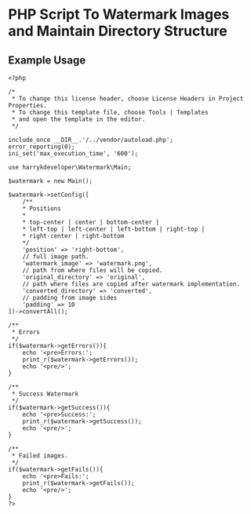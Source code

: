 # PHP Script To Watermark Images and Maintain Directory Structure

## Example Usage
    <?php

    /* 
     * To change this license header, choose License Headers in Project Properties.
     * To change this template file, choose Tools | Templates
     * and open the template in the editor.
     */

    include_once __DIR__.'/../vendor/autoload.php';
    error_reporting(0);
    ini_set('max_execution_time', '600');

    use harrykdeveloper\Watermark\Main;

    $watermark = new Main();

    $watermark->setConfig([
        /**
        * Positions
        * 
        * top-center | center | bottom-center | 
        * left-top | left-center | left-bottom | right-top | 
        * right-center | right-bottom
        */
        'position' => 'right-bottom',
        // full image path.
        'watermark_image' => 'watermark.png',
        // path from where files will be copied.
        'original_directory' => 'original',
        // path where files are copied after watermark implementation. 
        'converted_directory' => 'converted',
        // padding from image sides
        'padding' => 10
    ])->convertAll();

    /**
     * Errors
     */
    if($watermark->getErrors()){
        echo '<pre>Errors:';
        print_r($watermark->getErrors());
        echo '<pre/>';
    }

    /**
     * Success Watermark
     */
    if($watermark->getSuccess()){
        echo '<pre>Success:';
        print_r($watermark->getSuccess());
        echo '<pre/>';
    }

    /**
     * Failed images.
     */
    if($watermark->getFails()){
        echo '<pre>Fails:';
        print_r($watermark->getFails());
        echo '<pre/>';
    }
    ?>